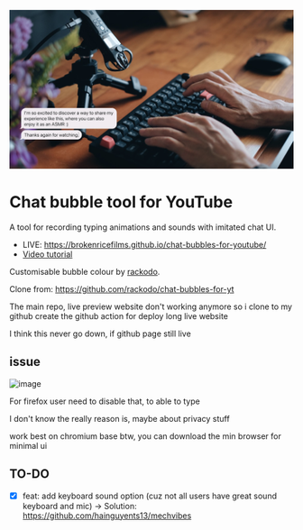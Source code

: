 ![cover](./cover.jpg)

Chat bubble tool for YouTube
============================

A tool for recording typing animations and sounds with imitated chat UI.

- LIVE: https://brokenricefilms.github.io/chat-bubbles-for-youtube/
- [Video tutorial](https://youtu.be/zu_vqAWHy_E)

Customisable bubble colour by [rackodo](https://github.com/rackodo).

Clone from: https://github.com/rackodo/chat-bubbles-for-yt

The main repo, live preview website don't working anymore so i clone to my github create the github action for deploy long live website

I think this never go down, if github page still live


## issue

![image](https://github.com/licitfree/chat-bubbles-for-youtube/assets/40050527/da7f8c8c-ecbc-49af-bad7-02b7b15fea8e)

For firefox user need to disable that, to able to type

I don't know the really reason is, maybe about privacy stuff

work best on chromium base btw, you can download the min browser for minimal ui 

## TO-DO

- [x] feat: add keyboard sound option (cuz not all users have great sound keyboard and mic)
-> Solution: https://github.com/hainguyents13/mechvibes
